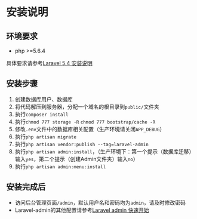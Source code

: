 # 安装说明

## 环境要求

* php >=5.6.4

具体要求请参考[Laravel 5.4 安装说明](https://laravel.com/docs/5.4/#installation)

## 安装步骤

1. 创建数据库用户、数据库
2. 将代码解压到服务器，分配一个域名的根目录到`public/`文件夹
3. 执行`composer install`
4. 执行`chmod 777 storage -R` `chmod 777 bootstrap/cache -R`
5. 修改`.env`文件中的数据库相关配置（生产环境请关闭`APP_DEBUG`）
6. 执行`php artisan migrate`
7. 执行`php artisan vendor:publish --tag=laravel-admin`
8. 执行`php artisan admin:install`，（生产环境下：第一个提示（数据库迁移）输入`yes`，第二个提示（创建Admin文件夹）输入`no`）
9. 执行`php artisan admin:menu:install`

## 安装完成后

* 访问后台管理页面`/admin`，默认用户名和密码均为`admin`，请及时修改密码
* Laravel-admin的其他配置请参考[Laravel admin 快速开始](https://z-song.github.io/laravel-admin/#/zh/quick-start)

